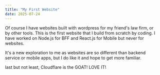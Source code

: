 ```yaml
---
title: "My First Website"
date: 2025-07-24
---
```


Of course I have websites built with wordpress for my friend's law firm, or by other tools. This is the first website that I build from scratch by coding. I have worked on Node.js for BFF and React.js for Mobile but never for websites.

It's a new exploration to me as websites are so different than backend service or mobile apps, but I do like it and hope to get more familiar.

last but not least, Cloudflare is the GOAT! LOVE IT!
